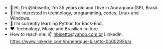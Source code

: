 - 👋 Hi, I’m @hbisetto, I'm 35 years old and I live in Araraquara (SP), Brasil. 
- 👀 I’m interested in technology, programming, codes, Linux and Windows.
- 🌱 I’m currently learning Python for Back-End.
- ❤️ Technology, Music and Brasilian culture.
-  How to reach me:
  📫 hbisetto@yahoo.com.br
  LinkedIn: https://www.linkedin.com/in/henrique-bisetto-0b60292ba/

<!---
hbisetto/hbisetto is a ✨ special ✨ repository because its `README.md` (this file) appears on your GitHub profile.
You can click the Preview link to take a look at your changes.
--->
